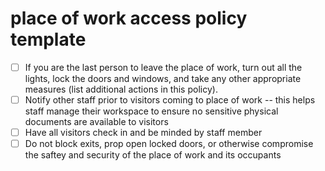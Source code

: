 # place of work access policy template

- [ ] If you are the last person to leave the place of work, turn out all the 
lights, lock the doors and windows, and take any other appropriate 
measures (list additional actions in this policy).
- [ ] Notify other staff prior to visitors coming to place of work
-- this helps staff manage their workspace to ensure no sensitive 
physical documents are available to visitors 
- [ ] Have all visitors check in and be minded by staff member
- [ ] Do not block exits, prop open locked doors, or otherwise 
compromise the saftey and security of the place of work and its 
occupants
